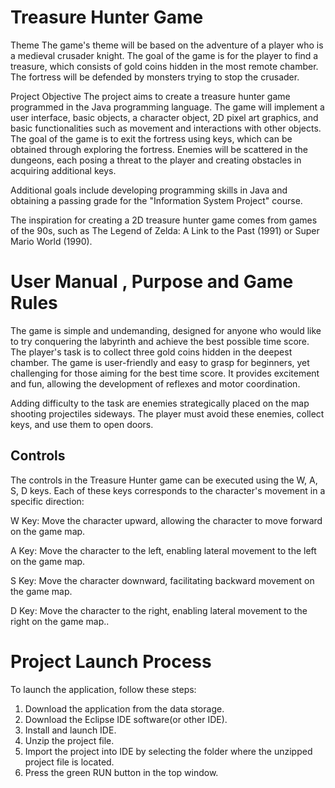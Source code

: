 # Treasure Hunter Game

Theme 
The game's theme will be based on the adventure of a player who is a medieval crusader knight. The goal of the game is for the player to find a treasure, which consists of gold coins hidden in the most remote chamber. The fortress will be defended by monsters trying to stop the crusader.

Project Objective The project aims to create a treasure hunter game programmed in the Java programming language. The game will implement a user interface, basic objects, a character object, 2D pixel art graphics, and basic functionalities such as movement and interactions with other objects. The goal of the game is to exit the fortress using keys, which can be obtained through exploring the fortress. Enemies will be scattered in the dungeons, each posing a threat to the player and creating obstacles in acquiring additional keys.

Additional goals include developing programming skills in Java and obtaining a passing grade for the "Information System Project" course.

The inspiration for creating a 2D treasure hunter game comes from games of the 90s, such as The Legend of Zelda: A Link to the Past (1991) or Super Mario World (1990).


# User Manual , Purpose and Game Rules

 The game is simple and undemanding, designed for anyone who would like to try conquering the labyrinth and achieve the best possible time score. The player's task is to collect three gold coins hidden in the deepest chamber. The game is user-friendly and easy to grasp for beginners, yet challenging for those aiming for the best time score. It provides excitement and fun, allowing the development of reflexes and motor coordination.
 
Adding difficulty to the task are enemies strategically placed on the map shooting projectiles sideways. The player must avoid these enemies, collect keys, and use them to open doors.

## Controls

The controls in the Treasure Hunter game can be executed using the W, A, S, D keys. Each of these keys corresponds to the character's movement in a specific direction:

W Key: Move the character upward, allowing the character to move forward on the game map.

A Key: Move the character to the left, enabling lateral movement to the left on the game map.

S Key: Move the character downward, facilitating backward movement on the game map.

D Key: Move the character to the right, enabling lateral movement to the right on the game map..



# Project Launch Process
To launch the application, follow these steps:

1. Download the application from the data storage.
2. Download the Eclipse IDE software(or other IDE).
3. Install and launch IDE.
4. Unzip the project file.
5. Import the project into IDE by selecting the folder where the unzipped project file is located.
6. Press the green RUN button in the top window.
